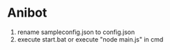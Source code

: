# Anibot

1. rename sampleconfig.json to config.json
2. execute start.bat or execute "node main.js" in cmd
